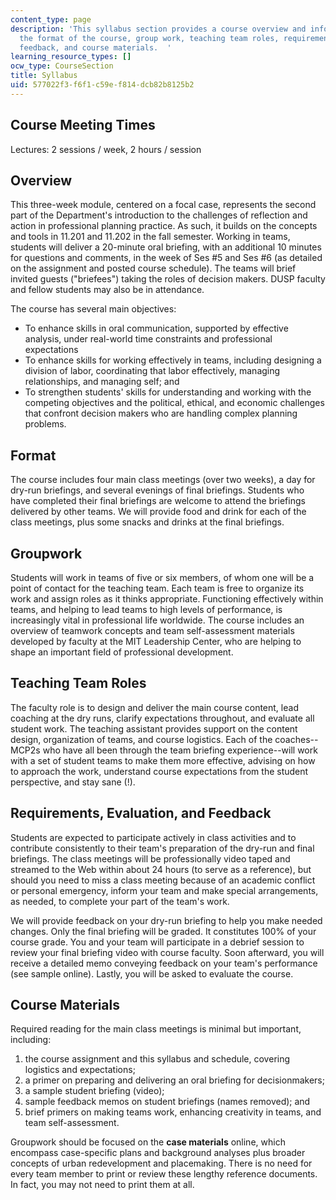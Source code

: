 ```yaml
---
content_type: page
description: 'This syllabus section provides a course overview and information on
  the format of the course, group work, teaching team roles, requirements, evaluation,
  feedback, and course materials.  '
learning_resource_types: []
ocw_type: CourseSection
title: Syllabus
uid: 577022f3-f6f1-c59e-f814-dcb82b8125b2
---
```


Course Meeting Times
--------------------

Lectures: 2 sessions / week, 2 hours / session

Overview
--------

This three-week module, centered on a focal case, represents the second part of the Department's introduction to the challenges of reflection and action in professional planning practice. As such, it builds on the concepts and tools in 11.201 and 11.202 in the fall semester. Working in teams, students will deliver a 20-minute oral briefing, with an additional 10 minutes for questions and comments, in the week of Ses #5 and Ses #6 (as detailed on the assignment and posted course schedule). The teams will brief invited guests ("briefees") taking the roles of decision makers. DUSP faculty and fellow students may also be in attendance.

The course has several main objectives:

*   To enhance skills in oral communication, supported by effective analysis, under real-world time constraints and professional expectations
*   To enhance skills for working effectively in teams, including designing a division of labor, coordinating that labor effectively, managing relationships, and managing self; and
*   To strengthen students' skills for understanding and working with the competing objectives and the political, ethical, and economic challenges that confront decision makers who are handling complex planning problems.

Format
------

The course includes four main class meetings (over two weeks), a day for dry-run briefings, and several evenings of final briefings. Students who have completed their final briefings are welcome to attend the briefings delivered by other teams. We will provide food and drink for each of the class meetings, plus some snacks and drinks at the final briefings.

Groupwork
---------

Students will work in teams of five or six members, of whom one will be a point of contact for the teaching team. Each team is free to organize its work and assign roles as it thinks appropriate. Functioning effectively within teams, and helping to lead teams to high levels of performance, is increasingly vital in professional life worldwide. The course includes an overview of teamwork concepts and team self-assessment materials developed by faculty at the MIT Leadership Center, who are helping to shape an important field of professional development.

Teaching Team Roles
-------------------

The faculty role is to design and deliver the main course content, lead coaching at the dry runs, clarify expectations throughout, and evaluate all student work. The teaching assistant provides support on the content design, organization of teams, and course logistics. Each of the coaches--MCP2s who have all been through the team briefing experience--will work with a set of student teams to make them more effective, advising on how to approach the work, understand course expectations from the student perspective, and stay sane (!).

Requirements, Evaluation, and Feedback
--------------------------------------

Students are expected to participate actively in class activities and to contribute consistently to their team's preparation of the dry-run and final briefings. The class meetings will be professionally video taped and streamed to the Web within about 24 hours (to serve as a reference), but should you need to miss a class meeting because of an academic conflict or personal emergency, inform your team and make special arrangements, as needed, to complete your part of the team's work.

We will provide feedback on your dry-run briefing to help you make needed changes. Only the final briefing will be graded. It constitutes 100% of your course grade. You and your team will participate in a debrief session to review your final briefing video with course faculty. Soon afterward, you will receive a detailed memo conveying feedback on your team's performance (see sample online). Lastly, you will be asked to evaluate the course.

Course Materials
----------------

Required reading for the main class meetings is minimal but important, including:

1.  the course assignment and this syllabus and schedule, covering logistics and expectations;
2.  a primer on preparing and delivering an oral briefing for decisionmakers;
3.  a sample student briefing (video);
4.  sample feedback memos on student briefings (names removed); and
5.  brief primers on making teams work, enhancing creativity in teams, and team self-assessment.

Groupwork should be focused on the **case materials** online, which encompass case-specific plans and background analyses plus broader concepts of urban redevelopment and placemaking. There is no need for every team member to print or review these lengthy reference documents. In fact, you may not need to print them at all.